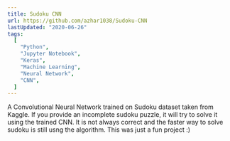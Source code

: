 ```yaml
---
title: Sudoku CNN
url: https://github.com/azhar1038/Sudoku-CNN
lastUpdated: "2020-06-26"
tags:
  [
    "Python",
    "Jupyter Notebook",
    "Keras",
    "Machine Learning",
    "Neural Network",
    "CNN",
  ]
---
```


A Convolutional Neural Network trained on Sudoku dataset taken from Kaggle.
If you provide an incomplete sudoku puzzle, it will try to solve it using the trained CNN.
It is not always correct and the faster way to solve sudoku is still usng the algorithm.
This was just a fun project :)
